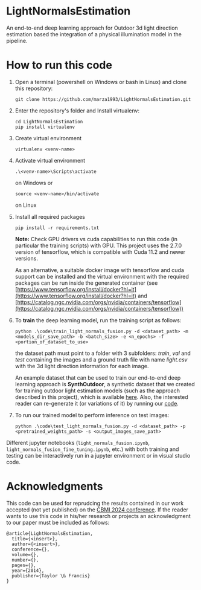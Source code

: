 # LightNormalsEstimation
An end-to-end deep learning approach for Outdoor 3d light direction estimation based the integration of a physical illumination model in the pipeline.


# How to run this code
1. Open a terminal (powershell on Windows or bash in Linux) and clone this repository:
    ```
    git clone https://github.com/marza1993/LightNormalsEstimation.git
    ```
2. Enter the repository's folder and Install virtualenv:
    ```
    cd LightNormalsEstimation
    pip install virtualenv
    ```
3. Create virtual environment
    ```
    virtualenv <venv-name>
    ```
4. Activate virtual environment
    ```
    .\<venv-name>\Scripts\activate
    ```
    on Windows or
    ```
    source <venv-name>/bin/activate
    ```
    on Linux

5. Install all required packages
    ```
    pip install -r requirements.txt
    ```
    **Note:** Check GPU drivers vs cuda capabilities to run this code (in particular the training scripts) with GPU. This project uses the 2.7.0 version of tensorflow, which is compatible with Cuda 11.2 and newer versions.
    
    As an alternative, a suitable docker image with tensorflow and cuda support can be installed and the virtual environment with the required packages can be run inside the generated container (see [https://www.tensorflow.org/install/docker?hl=it](https://www.tensorflow.org/install/docker?hl=it) and [https://catalog.ngc.nvidia.com/orgs/nvidia/containers/tensorflow](https://catalog.ngc.nvidia.com/orgs/nvidia/containers/tensorflow))
6. To **train** the deep learning model, run the training script as follows:
    ```
    python .\code\train_light_normals_fusion.py -d <dataset_path> -m <models_dir_save_path> -b <batch_size> -e <n_epochs> -f <portion_of_dataset_to_use>
    ```
    the dataset path must point to a folder with 3 subfolders: *train*, *val* and *test* containing the images and a ground truth file with name *light.csv* with the 3d light direction information for each image.

    An example dataset that can be used to train our end-to-end deep learning approach is **SynthOutdoor**, a synthetic dataset that we created for training outdoor light estimation models (such as the approach described in this project), which is available [here](https://www.scidb.cn/en/detail?dataSetId=304a5d88dba04226957b6215c171c0c2). Also, the interested reader can re-generate it (or variations of it) by running our [code](https://github.com/marza1993/SynthOutdoor).

7. To run our trained model to perform inference on test images:
     ```
    python .\code\test_light_normals_fusion.py -d <dataset_path> -p <pretrained_weights_path> -s <output_images_save_path>
    ```
Different jupyter notebooks (`light_normals_fusion.ipynb`, `light_normals_fusion_fine_tuning.ipynb`, etc.) with both training and testing can be interactively run in a jupyter environment or in visual studio code.



# Acknowledgments
This code can be used for reprudcing the results contained in our work accepted (not yet published) on the [CBMI 2024 conference](https://cbmi2024.org/). 
If the reader wants to use this code in his/her research or projects an acknowledgment to our paper must be included as follows:

```
@article{LightNormalsEstimation,
  title={<insert>},
  author={<insert>},
  conference={},
  volume={},
  number={},
  pages={},
  year={2014},
  publisher={Taylor \& Francis}
}
```

